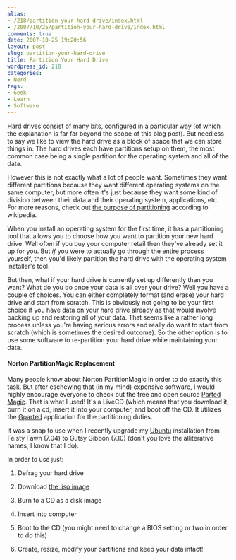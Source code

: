 ```yaml
---
alias:
- /218/partition-your-hard-drive/index.html
- /2007/10/25/partition-your-hard-drive/index.html
comments: true
date: 2007-10-25 19:20:56
layout: post
slug: partition-your-hard-drive
title: Partition Your Hard Drive
wordpress_id: 218
categories:
- Nerd
tags:
- Geek
- Learn
- Software
---
```


Hard drives consist of many bits, configured in a particular way (of which the explanation is far far beyond the scope of this blog post).  But needless to say we like to view the hard drive as a block of space that we can store things in.  The hard drives each have partitions setup on them, the most common case being a single partition for the operating system and all of the data.

However this is not exactly what a lot of people want.  Sometimes they want different partitions because they want different operating systems on the same computer, but more often it's just because they want some kind of division between their data and their operating system, applications, etc.  For more reasons, check out [the purpose of partitioning](http://en.wikipedia.org/wiki/Partition_(computing)#Purpose) according to wikipedia.

When you install an operating system for the first time, it has a partitioning tool that allows you to choose how you want to partition your new hard drive.  Well often if you buy your computer retail then they've already set it up for you.  But _if_ you were to actually go through the entire process yourself, then you'd likely partition the hard drive with the operating system installer's tool.

But then, what if your hard drive is currently set up differently than you want?  What do you do once your data is all over your drive?  Well you have a couple of choices.  You can either completely format (and erase) your hard drive and start from scratch.  This is obviously not going to be your first choice if you have data on your hard drive already as that would involve backing up and restoring all of your data.  That seems like a rather long process unless you're having serious errors and really do want to start from scratch (which is sometimes the desired outcome).  So the other option is to use some software to re-partition your hard drive while maintaining your data.



#### Norton PartitionMagic Replacement


Many people know about Norton PartitionMagic in order to do exactly this task.  But after eschewing that (in my mind) expensive software, I would highly encourage everyone to check out the free and open source [Parted Magic](http://partedmagic.com/).  That is what I used!  It's a LiveCD (which means that you download it, burn it on a cd, insert it into your computer, and boot off the CD.  It utilizes the [Gparted](http://gparted.sourceforge.net/index.php) application for the partitioning duties.

It was a snap to use when I recently upgrade my [Ubuntu](http://www.ubuntu.com/) installation from Feisty Fawn (7.04) to Gutsy Gibbon (7.10) (don't you love the alliterative names, I know that I do).

In order to use just:




  1. Defrag your hard drive


  2. Download [the .iso image](http://dw.com.com/redir?edId=3&siteId=4&oId=3000-2094_4-10716910&ontId=2094_4&spi=acdc544bd173f09f9d8c0426e5c554e7&lop=link&tag=tdw_dltext&ltype=dl_dlnow&pid=10716910&mfgId=6292732&merId=6292732&destUrl=http%3A%2F%2Fwww.download.com%2F3001-2094_4-10716910.html%3Fspi%3Dacdc544bd173f09f9d8c0426e5c554e7)


  3. Burn to a CD as a disk image


  4. Insert into computer


  5. Boot to the CD (you might need to change a BIOS setting or two in order to do this)


  6. Create, resize, modify your partitions and keep your data intact!



